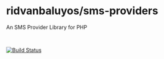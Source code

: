 ridvanbaluyos/sms-providers
=======

An SMS Provider Library for PHP 

<br />

[![Build Status](https://scrutinizer-ci.com/g/ridvanbaluyos/sms-providers/badges/build.png?b=master)](https://scrutinizer-ci.com/g/ridvanbaluyos/sms-providers/build-status/master)
